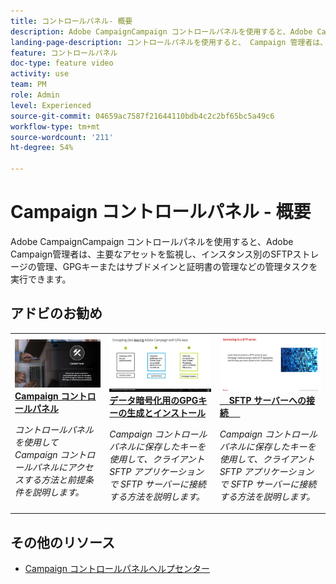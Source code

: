 ```yaml
---
title: コントロールパネル- 概要
description: Adobe CampaignCampaign コントロールパネルを使用すると、Adobe Campaign管理者は、主要なアセットを監視し、インスタンス別のSFTPストレージの管理、GPGキーまたはサブドメインと証明書の管理などの管理タスクを実行できます。
landing-page-description: コントロールパネルを使用すると、 Campaign 管理者は、主要なアセットを監視したり、SFTP ストレージ、GPG キー、またはサブドメインと証明書の管理などの管理タスクを実行できます。
feature: コントロールパネル
doc-type: feature video
activity: use
team: PM
role: Admin
level: Experienced
source-git-commit: 04659ac7587f21644110bdb4c2c2bf65bc5a49c6
workflow-type: tm+mt
source-wordcount: '211'
ht-degree: 54%

---
```


# Campaign コントロールパネル - 概要

Adobe CampaignCampaign コントロールパネルを使用すると、Adobe Campaign管理者は、主要なアセットを監視し、インスタンス別のSFTPストレージの管理、GPGキーまたはサブドメインと証明書の管理などの管理タスクを実行できます。

## アドビのお勧め

<table>
<tr>
<td>
    <a href="./get-started.md">
      <img alt="SFTP サーバーへの接続" src="./assets/kt-6385.jpg" />
    </a>
    <div>
      <a href="./get-started.md">
    <strong>Campaign コントロールパネル</strong>
    </a>
    </div>
    <p>
    <em>コントロールパネルを使用してCampaign コントロールパネルにアクセスする方法と前提条件を説明します。  </em>
    <p>
  </td>
  <td>
    <a href="./instance-settings/gpg-key-management/generate-and-install-gpg-keys-for-data-encryption.md">
      <img alt="SFTP サーバーへの接続" src="./assets/36386.jpg" />
    </a>
    <div>
      <a href="./instance-settings/gpg-key-management/generate-and-install-gpg-keys-for-data-encryption.md">
    <strong>データ暗号化用のGPGキーの生成とインストール</strong>
    </a>
    </div>
    <p>
    <em>Campaign コントロールパネルに保存したキーを使用して、クライアント SFTP アプリケーションで SFTP サーバーに接続する方法を説明します。</em>
    <p>
  </td>
  <td>
    <a href="./sftp-management/connect-to-sftp-server.md">
      <img alt="SFTP サーバーへの接続" src="./assets/27263.jpg" />
    </a>
    <div>
      <a href="./sftp-management/connect-to-sftp-server.md">
    <strong>SFTP サーバーへの接続</strong>
    </a>
    </div>
    <p>
    <em>Campaign コントロールパネルに保存したキーを使用して、クライアント SFTP アプリケーションで SFTP サーバーに接続する方法を説明します。</em>
    <p>
  </td>
</tr>
</table>

## その他のリソース

* [Campaign コントロールパネルヘルプセンター](https://experienceleague.adobe.com/docs/control-panel/using/control-panel-home.html?lang=ja)
